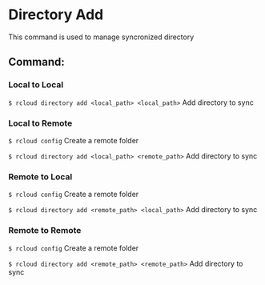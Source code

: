 # Directory Add
This command is used to manage syncronized directory

## Command:

### Local to Local
`$ rcloud directory add <local_path> <local_path>` Add directory to sync

### Local to Remote
`$ rcloud config` Create a remote folder

`$ rcloud directory add <local_path> <remote_path>` Add directory to sync

### Remote to Local
`$ rcloud config` Create a remote folder

`$ rcloud directory add <remote_path> <local_path>` Add directory to sync

### Remote to Remote
`$ rcloud config` Create a remote folder

`$ rcloud directory add <remote_path> <remote_path>` Add directory to sync